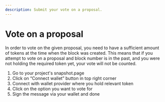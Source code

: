 ```yaml
---
description: Submit your vote on a proposal.
---
```


# Vote on a proposal

In order to vote on the given proposal, you need to have a sufficient amount of tokens at the time when the block was created. This means that if you attempt to vote on a proposal and block number is in the past, and you were not holding the required token yet, your vote will not be counted.

1. Go to your project's snapshot.page
2. Click on “Connect wallet” button in top right corner 
3. Connect with wallet provider where you hold relevant token
4. Click on the option you want to vote for 
5. Sign the message via your wallet and done

